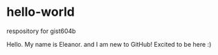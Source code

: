 # hello-world
respository for gist604b

Hello. My name is Eleanor. and I am new to GitHub! Excited to be here :) 
